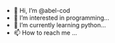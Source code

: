 - 👋 Hi, I’m @abel-cod
- 👀 I’m interested in programming...
- 🌱 I’m currently learning python...
- 📫 How to reach me ...

<!---
abel-cod/abel-cod is a ✨ special ✨ repository because its `README.md` (this file) appears on your GitHub profile.
You can click the Preview link to take a look at your changes.
--->

